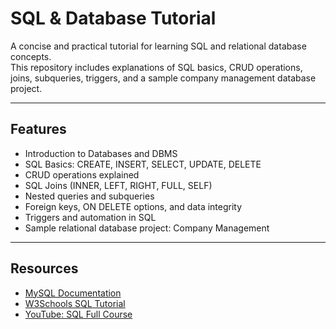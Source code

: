 # SQL & Database Tutorial
A concise and practical tutorial for learning SQL and relational database concepts.  
This repository includes explanations of SQL basics, CRUD operations, joins, subqueries, triggers, and a sample company management database project.

---

## Features

- Introduction to Databases and DBMS  
- SQL Basics: CREATE, INSERT, SELECT, UPDATE, DELETE  
- CRUD operations explained  
- SQL Joins (INNER, LEFT, RIGHT, FULL, SELF)  
- Nested queries and subqueries  
- Foreign keys, ON DELETE options, and data integrity  
- Triggers and automation in SQL  
- Sample relational database project: Company Management  

---

## Resources

- [MySQL Documentation](https://dev.mysql.com/doc/)  
- [W3Schools SQL Tutorial](https://www.w3schools.com/sql/)  
- [YouTube: SQL Full Course](https://www.youtube.com/watch?v=HXV3zeQKqGY)  



